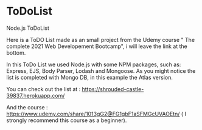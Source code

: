 # ToDoList
Node.js ToDoList

Here is a ToDO List made as an small project from the Udemy course " The complete 2021 Web Developement Bootcamp", i will leave the link at the bottom.

In this ToDo List we used Node.js with some NPM packages, such as: Express, EJS, Body Parser, Lodash and Mongoose.
As you might notice the list is completed with Mongo DB, in this example the Atlas version.

You can check out the list at : https://shrouded-castle-39837.herokuapp.com/

And the course : https://www.udemy.com/share/1013gG2@FG1gbF1aSFMGcUVAOEtn/ ( I strongly recommend this course as a beginner).
